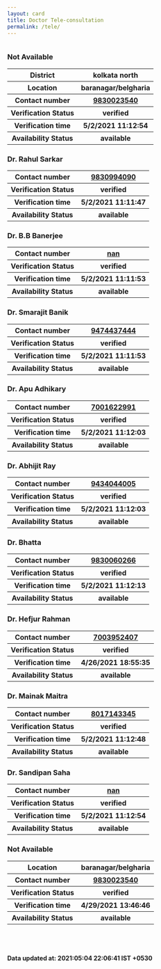 ```yaml
---
layout: card
title: Doctor Tele-consultation
permalink: /tele/
---
```

<div class="row">
	<div class="column">
<div class="card">
<h3>Not Available</h3>

<div class="info"><table>
<tr><th>District</th><th>kolkata north</th></tr>
<tr><th>Location</th><th>baranagar/belgharia</th></tr>
<tr><th>Contact number </th><th><a href="tel:9830023540">9830023540</a></th></tr>
<tr><th>Verification  Status</th><th>verified</th></tr>
<tr><th>Verification time</th><th>5/2/2021 11:12:54</th></tr>
<tr><th>Availability Status</th><th>available</th></tr>
</table></div></div>
<div class="card">
<h3>Dr. Rahul Sarkar</h3>

<div class="info"><table>
<tr><th>Contact number </th><th><a href="tel:9830994090">9830994090</a></th></tr>
<tr><th>Verification  Status</th><th>verified</th></tr>
<tr><th>Verification time</th><th>5/2/2021 11:11:47</th></tr>
<tr><th>Availability Status</th><th>available</th></tr>
</table></div></div>
<div class="card">
<h3>Dr. B.B Banerjee</h3>

<div class="info"><table>
<tr><th>Contact number </th><th><a href="tel:nan">nan</a></th></tr>
<tr><th>Verification  Status</th><th>verified</th></tr>
<tr><th>Verification time</th><th>5/2/2021 11:11:53</th></tr>
<tr><th>Availability Status</th><th>available</th></tr>
</table></div></div>
<div class="card">
<h3>Dr. Smarajit Banik</h3>

<div class="info"><table>
<tr><th>Contact number </th><th><a href="tel:9474437444">9474437444</a></th></tr>
<tr><th>Verification  Status</th><th>verified</th></tr>
<tr><th>Verification time</th><th>5/2/2021 11:11:53</th></tr>
<tr><th>Availability Status</th><th>available</th></tr>
</table></div></div>
<div class="card">
<h3>Dr. Apu Adhikary</h3>

<div class="info"><table>
<tr><th>Contact number </th><th><a href="tel:7001622991">7001622991</a></th></tr>
<tr><th>Verification  Status</th><th>verified</th></tr>
<tr><th>Verification time</th><th>5/2/2021 11:12:03</th></tr>
<tr><th>Availability Status</th><th>available</th></tr>
</table></div></div>
<div class="card">
<h3>Dr. Abhijit Ray</h3>

<div class="info"><table>
<tr><th>Contact number </th><th><a href="tel:9434044005">9434044005</a></th></tr>
<tr><th>Verification  Status</th><th>verified</th></tr>
<tr><th>Verification time</th><th>5/2/2021 11:12:03</th></tr>
<tr><th>Availability Status</th><th>available</th></tr>
</table></div></div>
<div class="card">
<h3>Dr. Bhatta</h3>

<div class="info"><table>
<tr><th>Contact number </th><th><a href="tel:9830060266">9830060266</a></th></tr>
<tr><th>Verification  Status</th><th>verified</th></tr>
<tr><th>Verification time</th><th>5/2/2021 11:12:13</th></tr>
<tr><th>Availability Status</th><th>available</th></tr>
</table></div></div>
<div class="card">
<h3>Dr. Hefjur Rahman</h3>

<div class="info"><table>
<tr><th>Contact number </th><th><a href="tel:7003952407">7003952407</a></th></tr>
<tr><th>Verification  Status</th><th>verified</th></tr>
<tr><th>Verification time</th><th>4/26/2021 18:55:35</th></tr>
<tr><th>Availability Status</th><th>available</th></tr>
</table></div></div>
<div class="card">
<h3>Dr. Mainak Maitra</h3>

<div class="info"><table>
<tr><th>Contact number </th><th><a href="tel:8017143345">8017143345</a></th></tr>
<tr><th>Verification  Status</th><th>verified</th></tr>
<tr><th>Verification time</th><th>5/2/2021 11:12:48</th></tr>
<tr><th>Availability Status</th><th>available</th></tr>
</table></div></div>
<div class="card">
<h3>Dr. Sandipan Saha</h3>

<div class="info"><table>
<tr><th>Contact number </th><th><a href="tel:nan">nan</a></th></tr>
<tr><th>Verification  Status</th><th>verified</th></tr>
<tr><th>Verification time</th><th>5/2/2021 11:12:54</th></tr>
<tr><th>Availability Status</th><th>available</th></tr>
</table></div></div>
<div class="card">
<h3>Not Available</h3>

<div class="info"><table>
<tr><th>Location</th><th>baranagar/belgharia</th></tr>
<tr><th>Contact number </th><th><a href="tel:9830023540">9830023540</a></th></tr>
<tr><th>Verification  Status</th><th>verified</th></tr>
<tr><th>Verification time</th><th>4/29/2021 13:46:46</th></tr>
<tr><th>Availability Status</th><th>available</th></tr>
</table></div></div>
</div>
</div> <br><br>
<h4> Data updated at: 2021:05:04 22:06:41 IST +0530 </h4>